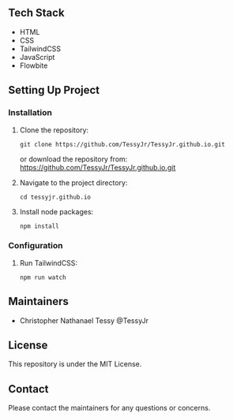 ## Tech Stack

- HTML
- CSS
- TailwindCSS
- JavaScript
- Flowbite

## Setting Up Project

### Installation

1. Clone the repository:

   ```
   git clone https://github.com/TessyJr/TessyJr.github.io.git
   ```

   or download the repository from: https://github.com/TessyJr/TessyJr.github.io.git

2. Navigate to the project directory:

   ```
   cd tessyjr.github.io
   ```

3. Install node packages:
   ```
   npm install
   ```

### Configuration

1. Run TailwindCSS:
   ```
   npm run watch
   ```

## Maintainers

- Christopher Nathanael Tessy @TessyJr

## License

This repository is under the MIT License.

## Contact

Please contact the maintainers for any questions or concerns.
